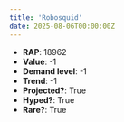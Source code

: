 ```yaml
---
title: 'Robosquid'
date: 2025-08-06T00:00:00Z
---
```

- **RAP**: 18962
- **Value**: -1
- **Demand level**: -1
- **Trend**: -1
- **Projected?**: True
- **Hyped?**: True
- **Rare?**: True
